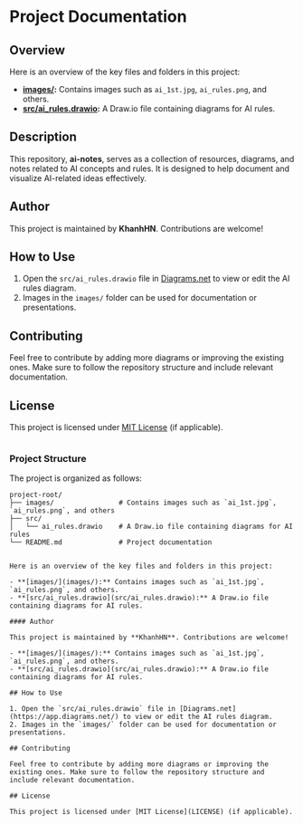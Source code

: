 # Project Documentation

## Overview

Here is an overview of the key files and folders in this project:

- **[images/](images/):** Contains images such as `ai_1st.jpg`, `ai_rules.png`, and others.
- **[src/ai_rules.drawio](src/ai_rules.drawio):** A Draw.io file containing diagrams for AI rules.

## Description

This repository, **ai-notes**, serves as a collection of resources, diagrams, and notes related to AI concepts and rules. It is designed to help document and visualize AI-related ideas effectively.

## Author

This project is maintained by **KhanhHN**. Contributions are welcome!

## How to Use

1. Open the `src/ai_rules.drawio` file in [Diagrams.net](https://app.diagrams.net/) to view or edit the AI rules diagram.
2. Images in the `images/` folder can be used for documentation or presentations.

## Contributing

Feel free to contribute by adding more diagrams or improving the existing ones. Make sure to follow the repository structure and include relevant documentation.

## License

This project is licensed under [MIT License](LICENSE) (if applicable).
```
```
### Project Structure

The project is organized as follows:

```
project-root/
├── images/                # Contains images such as `ai_1st.jpg`, `ai_rules.png`, and others
├── src/
│   └── ai_rules.drawio    # A Draw.io file containing diagrams for AI rules
└── README.md              # Project documentation
```
```

Here is an overview of the key files and folders in this project:

- **[images/](images/):** Contains images such as `ai_1st.jpg`, `ai_rules.png`, and others.
- **[src/ai_rules.drawio](src/ai_rules.drawio):** A Draw.io file containing diagrams for AI rules.

#### Author

This project is maintained by **KhanhHN**. Contributions are welcome!

- **[images/](images/):** Contains images such as `ai_1st.jpg`, `ai_rules.png`, and others.
- **[src/ai_rules.drawio](src/ai_rules.drawio):** A Draw.io file containing diagrams for AI rules.

## How to Use

1. Open the `src/ai_rules.drawio` file in [Diagrams.net](https://app.diagrams.net/) to view or edit the AI rules diagram.
2. Images in the `images/` folder can be used for documentation or presentations.

## Contributing

Feel free to contribute by adding more diagrams or improving the existing ones. Make sure to follow the repository structure and include relevant documentation.

## License

This project is licensed under [MIT License](LICENSE) (if applicable).